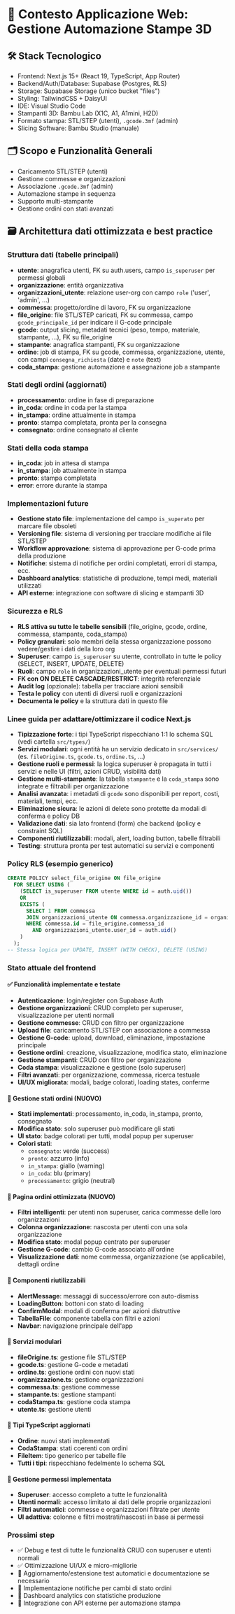 # 🎯 Contesto Applicazione Web: Gestione Automazione Stampe 3D

## 🛠️ Stack Tecnologico
- Frontend: Next.js 15+ (React 19, TypeScript, App Router)
- Backend/Auth/Database: Supabase (Postgres, RLS)
- Storage: Supabase Storage (unico bucket "files")
- Styling: TailwindCSS + DaisyUI
- IDE: Visual Studio Code
- Stampanti 3D: Bambu Lab (X1C, A1, A1mini, H2D)
- Formato stampa: STL/STEP (utenti), `.gcode.3mf` (admin)
- Slicing Software: Bambu Studio (manuale)

## 🗂️ Scopo e Funzionalità Generali
- Caricamento STL/STEP (utenti)
- Gestione commesse e organizzazioni
- Associazione `.gcode.3mf` (admin)
- Automazione stampe in sequenza
- Supporto multi-stampante
- Gestione ordini con stati avanzati

## 🗃️ Architettura dati ottimizzata e best practice

### Struttura dati (tabelle principali)
- **utente**: anagrafica utenti, FK su auth.users, campo `is_superuser` per permessi globali
- **organizzazione**: entità organizzativa
- **organizzazioni_utente**: relazione user-org con campo `role` ('user', 'admin', ...)
- **commessa**: progetto/ordine di lavoro, FK su organizzazione
- **file_origine**: file STL/STEP caricati, FK su commessa, campo `gcode_principale_id` per indicare il G-code principale
- **gcode**: output slicing, metadati tecnici (peso, tempo, materiale, stampante, ...), FK su file_origine
- **stampante**: anagrafica stampanti, FK su organizzazione
- **ordine**: job di stampa, FK su gcode, commessa, organizzazione, utente, con campi `consegna_richiesta` (date) e `note` (text)
- **coda_stampa**: gestione automazione e assegnazione job a stampante

### Stati degli ordini (aggiornati)
- **processamento**: ordine in fase di preparazione
- **in_coda**: ordine in coda per la stampa
- **in_stampa**: ordine attualmente in stampa
- **pronto**: stampa completata, pronta per la consegna
- **consegnato**: ordine consegnato al cliente

### Stati della coda stampa
- **in_coda**: job in attesa di stampa
- **in_stampa**: job attualmente in stampa
- **pronto**: stampa completata
- **error**: errore durante la stampa

### Implementazioni future
- **Gestione stato file**: implementazione del campo `is_superato` per marcare file obsoleti
- **Versioning file**: sistema di versioning per tracciare modifiche ai file STL/STEP
- **Workflow approvazione**: sistema di approvazione per G-code prima della produzione
- **Notifiche**: sistema di notifiche per ordini completati, errori di stampa, ecc.
- **Dashboard analytics**: statistiche di produzione, tempi medi, materiali utilizzati
- **API esterne**: integrazione con software di slicing e stampanti 3D

### Sicurezza e RLS
- **RLS attiva su tutte le tabelle sensibili** (file_origine, gcode, ordine, commessa, stampante, coda_stampa)
- **Policy granulari**: solo membri della stessa organizzazione possono vedere/gestire i dati della loro org
- **Superuser**: campo `is_superuser` su utente, controllato in tutte le policy (SELECT, INSERT, UPDATE, DELETE)
- **Ruoli**: campo `role` in organizzazioni_utente per eventuali permessi futuri
- **FK con ON DELETE CASCADE/RESTRICT**: integrità referenziale
- **Audit log** (opzionale): tabella per tracciare azioni sensibili
- **Testa le policy** con utenti di diversi ruoli e organizzazioni
- **Documenta le policy** e la struttura dati in questo file

### Linee guida per adattare/ottimizzare il codice Next.js
- **Tipizzazione forte**: i tipi TypeScript rispecchiano 1:1 lo schema SQL (vedi cartella `src/types/`)
- **Servizi modulari**: ogni entità ha un servizio dedicato in `src/services/` (es. `fileOrigine.ts`, `gcode.ts`, `ordine.ts`, ...)
- **Gestione ruoli e permessi**: la logica superuser è propagata in tutti i servizi e nelle UI (filtri, azioni CRUD, visibilità dati)
- **Gestione multi-stampante**: la tabella `stampante` e la `coda_stampa` sono integrate e filtrabili per organizzazione
- **Analisi avanzata**: i metadati di `gcode` sono disponibili per report, costi, materiali, tempi, ecc.
- **Eliminazione sicura**: le azioni di delete sono protette da modali di conferma e policy DB
- **Validazione dati**: sia lato frontend (form) che backend (policy e constraint SQL)
- **Componenti riutilizzabili**: modali, alert, loading button, tabelle filtrabili
- **Testing**: struttura pronta per test automatici su servizi e componenti

### Policy RLS (esempio generico)
```sql
CREATE POLICY select_file_origine ON file_origine
  FOR SELECT USING (
    (SELECT is_superuser FROM utente WHERE id = auth.uid())
    OR
    EXISTS (
      SELECT 1 FROM commessa
      JOIN organizzazioni_utente ON commessa.organizzazione_id = organizzazioni_utente.organizzazione_id
      WHERE commessa.id = file_origine.commessa_id
        AND organizzazioni_utente.user_id = auth.uid()
    )
  );
-- Stessa logica per UPDATE, INSERT (WITH CHECK), DELETE (USING)
```

### Stato attuale del frontend

#### ✅ Funzionalità implementate e testate
- **Autenticazione**: login/register con Supabase Auth
- **Gestione organizzazioni**: CRUD completo per superuser, visualizzazione per utenti normali
- **Gestione commesse**: CRUD con filtro per organizzazione
- **Upload file**: caricamento STL/STEP con associazione a commessa
- **Gestione G-code**: upload, download, eliminazione, impostazione principale
- **Gestione ordini**: creazione, visualizzazione, modifica stato, eliminazione
- **Gestione stampanti**: CRUD con filtro per organizzazione
- **Coda stampa**: visualizzazione e gestione (solo superuser)
- **Filtri avanzati**: per organizzazione, commessa, ricerca testuale
- **UI/UX migliorata**: modali, badge colorati, loading states, conferme

#### 🎯 Gestione stati ordini (NUOVO)
- **Stati implementati**: processamento, in_coda, in_stampa, pronto, consegnato
- **Modifica stato**: solo superuser può modificare gli stati
- **UI stato**: badge colorati per tutti, modal popup per superuser
- **Colori stati**: 
  - `consegnato`: verde (success)
  - `pronto`: azzurro (info)
  - `in_stampa`: giallo (warning)
  - `in_coda`: blu (primary)
  - `processamento`: grigio (neutral)

#### 🎯 Pagina ordini ottimizzata (NUOVO)
- **Filtri intelligenti**: per utenti non superuser, carica commesse delle loro organizzazioni
- **Colonna organizzazione**: nascosta per utenti con una sola organizzazione
- **Modifica stato**: modal popup centrato per superuser
- **Gestione G-code**: cambio G-code associato all'ordine
- **Visualizzazione dati**: nome commessa, organizzazione (se applicabile), dettagli ordine

#### 🎯 Componenti riutilizzabili
- **AlertMessage**: messaggi di successo/errore con auto-dismiss
- **LoadingButton**: bottoni con stato di loading
- **ConfirmModal**: modali di conferma per azioni distruttive
- **TabellaFile**: componente tabella con filtri e azioni
- **Navbar**: navigazione principale dell'app

#### 🎯 Servizi modulari
- **fileOrigine.ts**: gestione file STL/STEP
- **gcode.ts**: gestione G-code e metadati
- **ordine.ts**: gestione ordini con nuovi stati
- **organizzazione.ts**: gestione organizzazioni
- **commessa.ts**: gestione commesse
- **stampante.ts**: gestione stampanti
- **codaStampa.ts**: gestione coda stampa
- **utente.ts**: gestione utenti

#### 🎯 Tipi TypeScript aggiornati
- **Ordine**: nuovi stati implementati
- **CodaStampa**: stati coerenti con ordini
- **FileItem**: tipo generico per tabelle file
- **Tutti i tipi**: rispecchiano fedelmente lo schema SQL

#### 🎯 Gestione permessi implementata
- **Superuser**: accesso completo a tutte le funzionalità
- **Utenti normali**: accesso limitato ai dati delle proprie organizzazioni
- **Filtri automatici**: commesse e organizzazioni filtrate per utente
- **UI adattiva**: colonne e filtri mostrati/nascosti in base ai permessi

### Prossimi step
- ✅ Debug e test di tutte le funzionalità CRUD con superuser e utenti normali
- ✅ Ottimizzazione UI/UX e micro-migliorie
- 🔄 Aggiornamento/estensione test automatici e documentazione se necessario
- 🔄 Implementazione notifiche per cambi di stato ordini
- 🔄 Dashboard analytics con statistiche produzione
- 🔄 Integrazione con API esterne per automazione stampa